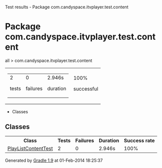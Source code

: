 Test results - Package com.candyspace.itvplayer.test.content

# Package com.candyspace.itvplayer.test.content #

all > com.candyspace.itvplayer.test.content

<table> 
 <tbody>
  <tr> 
   <td> 
    <div> 
     <table> 
      <tbody>
       <tr> 
        <td> 
         <div> 
          <div>
           2
          </div> 
          <p>tests</p> 
         </div> </td> 
        <td> 
         <div> 
          <div>
           0
          </div> 
          <p>failures</p> 
         </div> </td> 
        <td> 
         <div> 
          <div>
           2.946s
          </div> 
          <p>duration</p> 
         </div> </td> 
       </tr> 
      </tbody>
     </table> 
    </div> </td> 
   <td> 
    <div> 
     <div>
      100%
     </div> 
     <p>successful</p> 
    </div> </td> 
  </tr> 
 </tbody>
</table>

 *  Classes

## Classes ##

<table> 
 <tbody>
  <tr> 
   <th>Class</th> 
   <th>Tests</th> 
   <th>Failures</th> 
   <th>Duration</th> 
   <th>Success rate</th> 
  </tr>  
  <tr> 
   <td> <a href="PlayListContentTest.md">PlayListContentTest</a> </td> 
   <td>2</td> 
   <td>0</td> 
   <td>2.946s</td> 
   <td>100%</td> 
  </tr> 
 </tbody>
</table>

Generated by [Gradle 1.9][] at 01-Feb-2014 18:25:37


[Gradle 1.9]: http://www.gradle.org
